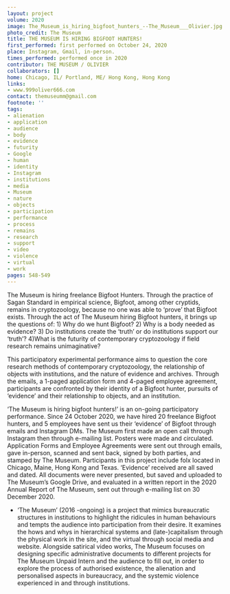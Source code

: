 ```yaml
---
layout: project
volume: 2020
image: The_Museum_is_hiring_bigfoot_hunters_--The_Museum___Olivier.jpg
photo_credit: The Museum
title: THE MUSEUM IS HIRING BIGFOOT HUNTERS!
first_performed: first performed on October 24, 2020
place: Instagram, Gmail, in-person.
times_performed: performed once in 2020
contributor: THE MUSEUM / OLIVIER
collaborators: []
home: Chicago, IL/ Portland, ME/ Hong Kong, Hong Kong
links:
- www.999oliver666.com
contact: themuseumm@gmail.com
footnote: ''
tags:
- alienation
- application
- audience
- body
- evidence
- futurity
- Google
- human
- identity
- Instagram
- institutions
- media
- Museum
- nature
- objects
- participation
- performance
- process
- remains
- research
- support
- video
- violence
- virtual
- work
pages: 548-549
---
```



The Museum is hiring freelance Bigfoot Hunters. Through the practice of Sagan Standard in empirical science, Bigfoot, among other cryptids, remains in cryptozoology, because no one was able to ‘prove’ that Bigfoot exists. Through the act of The Museum hiring Bigfoot hunters, it brings up the questions of: 1) Why do we hunt Bigfoot? 2) Why is a body needed as evidence? 3) Do institutions create the ‘truth’ or do institutions support our ‘truth’? 4)What is the futurity of contemporary cryptozoology if field research remains unimaginative? 

This participatory experimental performance aims to question the core research methods of contemporary cryptozoology, the relationship of objects with institutions, and the nature of evidence and archives. Through the emails, a 1-paged application form and 4-paged employee agreement, participants are confronted by their identity of a Bigfoot hunter, pursuits of ‘evidence’ and their relationship to objects, and an institution. 

‘The Museum is hiring bigfoot hunters!’ is an on-going participatory performance. Since 24 October 2020, we have hired 20 freelance Bigfoot hunters, and 5 employees have sent us their ‘evidence’ of Bigfoot through emails and Instagram DMs. The Museum first made an open call through Instagram then through e-mailing list. Posters were made and circulated. Application Forms and Employee Agreements were sent out through emails, gave in-person, scanned and sent back, signed by both parties, and stamped by The Museum. Participants in this project include folx located in Chicago, Maine, Hong Kong and Texas. ‘Evidence’ received are all saved and dated. All documents were never presented, but saved and uploaded to The Museum’s Google Drive, and evaluated in a written report in the 2020 Annual Report of The Museum, sent out through e-mailing list on 30 December 2020. 

* ‘The Museum’ (2016 -ongoing) is a project that mimics bureaucratic structures in institutions to highlight the ridicules in human behaviours and tempts the audience into participation from their desire. It examines the hows and whys in hierarchical systems and (late-)capitalism through the physical work in the site, and the virtual through social media and website. Alongside satirical video works, The Museum focuses on designing specific administrative documents to different projects for The Museum Unpaid Intern and the audience to fill out, in order to explore the process of authorised existence, the alienation and personalised aspects in bureaucracy, and the systemic violence experienced in and through institutions.

